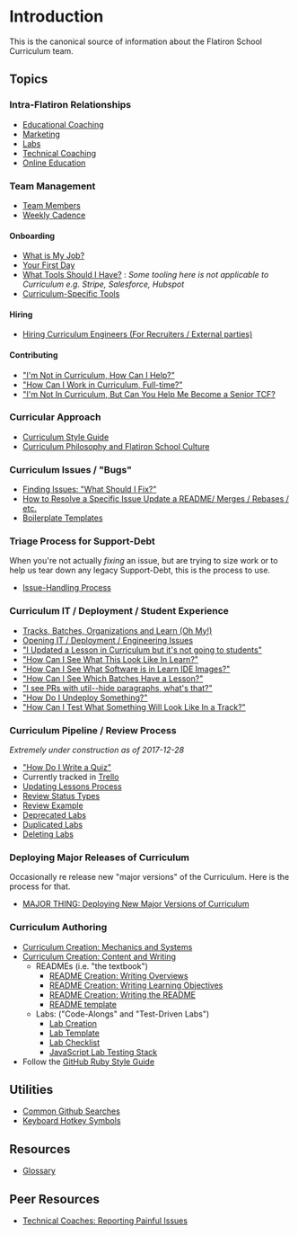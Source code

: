 # Introduction

This is the canonical source of information about the Flatiron School Curriculum team.

## Topics

### Intra-Flatiron Relationships

* [Educational Coaching](./collab-educ-coaching.md)
* [Marketing](./collab-marketing.md)
* [Labs](./collab-labs.md)
* [Technical Coaching](./collab-tech-coaching.md)
* [Online Education](./collab-online-education.md)

### Team Management

* [Team Members](./team_members.md)
* [Weekly Cadence](./weekly_cadence.md)

#### Onboarding

* [What is My Job?](./the_job.md)
* [Your First Day](./first_day.md)
* [What Tools Should I Have?][tooldoc] : _Some tooling here is not applicable to
  Curriculum e.g. Stripe, Salesforce, Hubspot_
* [Curriculum-Specific Tools](./curtools.md)

#### Hiring

* [Hiring Curriculum Engineers (For Recruiters / External parties)](./hiring.md)

#### Contributing

* ["I'm Not in Curriculum, How Can I Help?"](./casual_contrib.md)
* ["How Can I Work in Curriculum, Full-time?"](./interviewing-pitch.md)
* ["I'm Not In Curriculum, But Can You Help Me Become a Senior TCF?][path]

### Curricular Approach

* [Curriculum Style Guide](./style_guide.md)
* [Curriculum Philosophy and Flatiron School Culture](./philo_and_culture.md)

### Curriculum Issues / "Bugs"

* [Finding Issues: "What Should I Fix?"](./finding-issues.md)
* [How to Resolve a Specific Issue Update a README/ Merges / Rebases / etc.](./updating-lessons-process.md)
* [Boilerplate Templates](./saved-replies)

### Triage Process for Support-Debt

When you're not actually _fixing_ an issue, but are trying to size work or to
help us tear down any legacy Support-Debt, this is the process to use.

* [Issue-Handling Process](./issue-handling-process.md)

### Curriculum IT / Deployment / Student Experience

* [Tracks, Batches, Organizations and Learn (Oh My!)][tbol]
* [Opening IT / Deployment / Engineering Issues](./it-reporting.md)
* ["I Updated a Lesson in Curriculum but it's not going to students"](./it-dep-1.md)
* ["How Can I See What This Look Like In Learn?"](./it-learn-display.md)
* ["How Can I See What Software is in Learn IDE Images?"](./learn-images.md)
* ["How Can I See Which Batches Have a Lesson?"](./it-learn-batch-lesson.md)
* ["I see PRs with util--hide paragraphs, what's that?"](./github-backlinks.md)
* ["How Do I Undeploy Something?"](./it-learn-undeploy.md)
* ["How Can I Test What Something Will Look Like In a Track?"](./testing_track.md)

### Curriculum Pipeline / Review Process

_Extremely under construction as of 2017-12-28_
* ["How Do I Write a Quiz"](./quizzes.md)
* Currently tracked in [Trello](https://trello.com/b/dujVgBTU/curriculum-big-issues)
* [Updating Lessons Process](./updating-lessons-process.md)
* [Review Status Types](./pipeline-review_status_types.md)
* [Review Example](./review-example.md)
* [Deprecated Labs](./deprecated-labs.md)
* [Duplicated Labs](./duplicated-labs.md)
* [Deleting Labs](./deleting-labs.md)

### Deploying Major Releases of Curriculum

Occasionally re release new "major versions" of the Curriculum. Here is the
process for that.

* [MAJOR THING: Deploying New Major Versions of Curriculum][newver-proc]

### Curriculum Authoring

* [Curriculum Creation: Mechanics and Systems](./creation-mechanics_and_systems.md)
* [Curriculum Creation: Content and Writing](./creation-content_and_writing.md)
  * READMEs (i.e. "the textbook")
    * [README Creation: Writing Overviews](./creation-content-focus-overviews.md)
    * [README Creation: Writing Learning Objectives](./creation-content-focus-learning_objectives.md)
    * [README Creation: Writing the README](./creation-content-focus-writing_readme.md)
    * [README template](./creation-content-focus-readme_template.md)
  * Labs: ("Code-Alongs" and "Test-Driven Labs")
    * [Lab Creation](./creation-lab-materials.md)
    * [Lab Template](./lab-template.md)
    * [Lab Checklist](./lab-checklist.md)
    * [JavaScript Lab Testing Stack](./javascript-lab-testing-stack.md)
* Follow the [GitHub Ruby Style Guide](https://github.com/bbatsov/ruby-style-guide)

## Utilities

* [Common Github Searches](./github-searches.md)
* [Keyboard Hotkey Symbols](./keyboard-symbols.md)

## Resources

* [Glossary](./glossary.md)

## Peer Resources

* [Technical Coaches: Reporting Painful Issues](./tc-painful-issues.md)

[tooldoc]: https://docs.google.com/document/d/1p617rtI3H9aw527ve5TDJRTwWez1fXS8yUEaI1cR-MA/edit
[newver-proc]: ./major_project_deploy_new_version.md
[path]: ./curriculum-as-tcf-career-path.md
[tbol]: ./tracks-batches-orgs-learn.md
